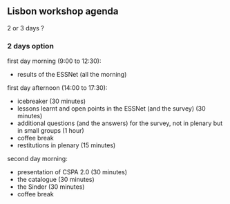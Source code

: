 ## Lisbon workshop agenda


2 or 3 days ?

### 2 days option

first day morning (9:00 to 12:30):
  * results of the ESSNet (all the morning)

first day afternoon (14:00 to 17:30):
  * icebreaker (30 minutes)
  * lessons learnt and open points in the ESSNet (and the survey) (30 minutes)
  * additional questions (and the answers) for the survey, not in plenary but in small groups (1 hour)
  * coffee break
  * restitutions in plenary (15 minutes)
  
  
second day morning:
  * presentation of CSPA 2.0 (30 minutes)
  * the catalogue (30 minutes)
  * the Sinder (30 minutes)
  * coffee break
  

